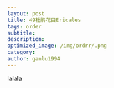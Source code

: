 ```yaml
---
layout: post
title: 49杜鹃花目Ericales
tags: order    
subtitle: 
description: 
optimized_image: /img/ordrr/.png
category: 
author: ganlu1994  
---
```



lalala